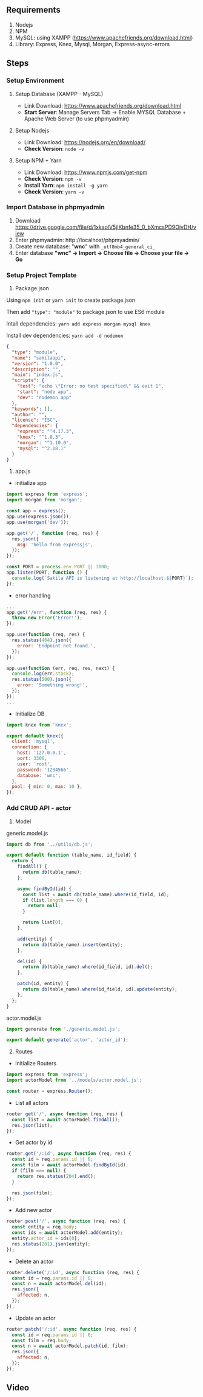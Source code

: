 ## Requirements

1. Nodejs
2. NPM
3. MySQL: using XAMPP (https://www.apachefriends.org/download.html)
4. Library: Express, Knex, Mysql, Morgan, Express-async-errors

## Steps

### Setup Environment

1. Setup Database (XAMPP - MySQL)

   - Link Download: https://www.apachefriends.org/download.html
   - **Start Server**: Manage Servers Tab -> Enable MYSQL Database + Apache Web Server (to use phpmyadmin)

2. Setup Nodejs

   - Link Download: https://nodejs.org/en/download/
   - **Check Version**: `node -v`

3. Setup NPM + Yarn

   - Link Download: https://www.npmjs.com/get-npm
   - **Check Version**: `npm -v`
   - **Install Yarn**: `npm install -g yarn`
   - **Check Version**: `yarn -v`

### Import Database in phpmyadmin

1.  Download https://drive.google.com/file/d/1xkaolV5jiKbnfe35_0_bXmcsPD9OjvDH/view
2.  Enter phpmyadmin: http://localhost/phpmyadmin/
3.  Create new database: "**wnc**" with `_utf8mb4_general_ci_`
4.  Enter database **"wnc" -> Import -> Choose file -> Choose your file -> Go**

### Setup Project Template

1. Package.json

Using `npm init` or `yarn init` to create package.json

Then add `"type": "module"` to package.json to use ES6 module

Intall dependencies: `yarn add express morgan mysql knex`

Install dev dependencies: `yarn add -d nodemon`

```json
{
  "type": "module",
  "name": "sakilaapi",
  "version": "1.0.0",
  "description": "",
  "main": "index.js",
  "scripts": {
    "test": "echo \"Error: no test specified\" && exit 1",
    "start": "node app",
    "dev": "nodemon app"
  },
  "keywords": [],
  "author": "",
  "license": "ISC",
  "dependencies": {
    "express": "^4.17.3",
    "knex": "^1.0.3",
    "morgan": "^1.10.0",
    "mysql": "^2.18.1"
  }
}
```

1. app.js

- initialize app

```js
import express from 'express';
import morgan from 'morgan';

const app = express();
app.use(express.json());
app.use(morgan('dev'));

app.get('/', function (req, res) {
  res.json({
    msg: 'hello from expressjs',
  });
});

const PORT = process.env.PORT || 3000;
app.listen(PORT, function () {
  console.log(`Sakila API is listening at http://localhost:${PORT}`);
});
```

- error handling

```js
...
app.get('/err', function (req, res) {
  throw new Error('Error!');
});

app.use(function (req, res) {
  res.status(404).json({
    error: 'Endpoint not found.',
  });
});

app.use(function (err, req, res, next) {
  console.log(err.stack);
  res.status(500).json({
    error: 'Something wrong!',
  });
});
...
```

- Initialize DB

```js (utils/db.js)
import knex from 'knex';

export default knex({
  client: 'mysql',
  connection: {
    host: '127.0.0.1',
    port: 3306,
    user: 'root',
    password: '1234566',
    database: 'wnc',
  },
  pool: { min: 0, max: 10 },
});
```

### Add CRUD API - actor

1. Model

generic.model.js

```js
import db from '../utils/db.js';

export default function (table_name, id_field) {
  return {
    findAll() {
      return db(table_name);
    },

    async findById(id) {
      const list = await db(table_name).where(id_field, id);
      if (list.length === 0) {
        return null;
      }

      return list[0];
    },

    add(entity) {
      return db(table_name).insert(entity);
    },

    del(id) {
      return db(table_name).where(id_field, id).del();
    },

    patch(id, entity) {
      return db(table_name).where(id_field, id).update(entity);
    },
  };
}
```

actor.model.js

```js
import generate from './generic.model.js';

export default generate('actor', 'actor_id');
```

2. Routes

- initialize Routers

```js
import express from 'express';
import actorModel from '../models/actor.model.js';

const router = express.Router();
```

- List all actors

```js
router.get('/', async function (req, res) {
  const list = await actorModel.findAll();
  res.json(list);
});
```

- Get actor by id

```js
router.get('/:id', async function (req, res) {
  const id = req.params.id || 0;
  const film = await actorModel.findById(id);
  if (film === null) {
    return res.status(204).end();
  }

  res.json(film);
});
```

- Add new actor

```js
router.post('/', async function (req, res) {
  const entity = req.body;
  const ids = await actorModel.add(entity);
  entity.actor_id = ids[0];
  res.status(201).json(entity);
});
```

- Delete an actor

```js
router.delete('/:id', async function (req, res) {
  const id = req.params.id || 0;
  const n = await actorModel.del(id);
  res.json({
    affected: n,
  });
});
```

- Update an actor

```js
router.patch('/:id', async function (req, res) {
  const id = req.params.id || 0;
  const film = req.body;
  const n = await actorModel.patch(id, film);
  res.json({
    affected: n,
  });
});
```

## Video
